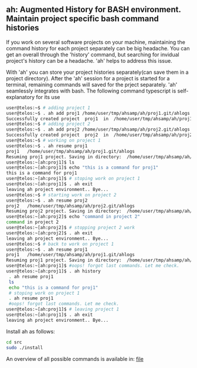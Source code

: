 ah: Augmented History for BASH environment.
Maintain project specific bash command histories
------------------------------------------------

If you work on several software projects on your machine, maintaining the command history for each project separately can be big headache. You can get an overall through the 'history' command, but searching for invidual project's history can be a headache. 'ah' helps to address this issue. 

With 'ah' you can store your project histories separately(can save them in a project directory). After the 'ah' session for a project is started for a terminal, remaining commands will saved for the prject separately. 'ah' seamlessly integrates with bash. The following command typescript is self-explanatory for its use
```bash
user@telos:~$ # adding project 1
user@telos:~$ . ah add proj1 /home/user/tmp/ahsamp/ah/proj1.git/ahlogs 
Successfully created project  proj1  in  /home/user/tmp/ahsamp/ah/proj1.git/ahlogs
user@telos:~$ # adding project 2
user@telos:~$ . ah add proj2 /home/user/tmp/ahsamp/ah/proj2.git/ahlogs 
Successfully created project  proj2  in  /home/user/tmp/ahsamp/ah/proj2.git/ahlogs
user@telos:~$ # working on project 1
user@telos:~$ . ah resume proj1
proj1	/home/user/tmp/ahsamp/ah/proj1.git/ahlogs
Resuming proj1 project. Saving in directory:  /home/user/tmp/ahsamp/ah/proj1.git/ahlogs/proj1
user@telos:~[ah:proj1]$ ls
user@telos:~[ah:proj1]$ echo "this is a command for proj1"
this is a command for proj1
user@telos:~[ah:proj1]$ # stoping work on project 1
user@telos:~[ah:proj1]$ . ah exit
leaving ah project environment.. Bye...
user@telos:~$ # starting work on project 2
user@telos:~$ . ah resume proj2
proj2	/home/user/tmp/ahsamp/ah/proj2.git/ahlogs
Resuming proj2 project. Saving in directory:  /home/user/tmp/ahsamp/ah/proj2.git/ahlogs/proj2
user@telos:~[ah:proj2]$ echo "command in project 2"
command in project 2
user@telos:~[ah:proj2]$ # stopping project 2 work
user@telos:~[ah:proj2]$ . ah exit
leaving ah project environment.. Bye...
user@telos:~$ # back to work on project 1
user@telos:~$ . ah resume proj1
proj1	/home/user/tmp/ahsamp/ah/proj1.git/ahlogs
Resuming proj1 project. Saving in directory:  /home/user/tmp/ahsamp/ah/proj1.git/ahlogs/proj1
user@telos:~[ah:proj1]$ #oops! forgot last commands. Let me check.
user@telos:~[ah:proj1]$ . ah history
 . ah resume proj1
 ls
 echo "this is a command for proj1"
 # stoping work on project 1
 . ah resume proj1
 #oops! forgot last commands. Let me check.
user@telos:~[ah:proj1]$ # leaving project 1
user@telos:~[ah:proj1]$ . ah exit
leaving ah project environment.. Bye...
```

Install ah as follows:

```bash
cd src
sudo ./install
```

An overview of all possible commands is available in: [file](https://github.com/harisankarh/ah/blob/master/examples/commands.md)


